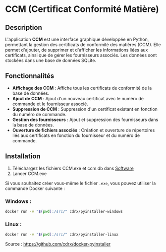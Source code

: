# CCM (Certificat Conformité Matière)

## Description

L'application **CCM** est une interface graphique développée en Python, permettant la gestion des certificats de conformité des matières (CCM). Elle permet d'ajouter, de supprimer et d'afficher les informations liées aux certificats, ainsi que de gérer les fournisseurs associés. Les données sont stockées dans une base de données SQLite.

## Fonctionnalités

- **Affichage des CCM** : Affiche tous les certificats de conformité de la base de données.
- **Ajout de CCM** : Ajout d'un nouveau certificat avec le numéro de commande et le fournisseur associé.
- **Suppression de CCM** : Suppression d'un certificat existant en fonction du numéro de commande.
- **Gestion des fournisseurs** : Ajout et suppression des fournisseurs dans la base de données.
- **Ouverture de fichiers associés** : Création et ouverture de répertoires liés aux certificats en fonction du fournisseur et du numéro de commande.

## Installation

1. Téléchargez les fichiers CCM.exe et ccm.db dans [Software](https://github.com/Pierrenai/ccm/tree/main/Software)
2. Lancer CCM.exe

Si vous souhaitez créer vous-même le fichier `.exe`, vous pouvez utiliser la commande Docker suivante :
### Windows :
   ```bash
   docker run -v "$(pwd):/src/" cdrx/pyinstaller-windows
   ```

### Linux :
   ```bash
   docker run -v "$(pwd):/src/" cdrx/pyinstaller-linux
   ```

Source :
https://github.com/cdrx/docker-pyinstaller
